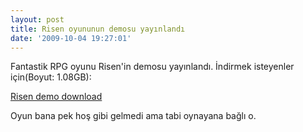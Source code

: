 ```yaml
---
layout: post
title: Risen oyununun demosu yayınlandı
date: '2009-10-04 19:27:01'
---
```


Fantastik RPG oyunu Risen'in demosu yayınlandı. İndirmek isteyenler için(Boyut: 1.08GB):

<a href="http://www.gamershell.com/download_51644.shtml">Risen demo download</a>

Oyun bana pek hoş gibi gelmedi ama tabi oynayana bağlı o.